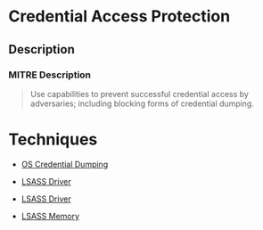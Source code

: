 
# Credential Access Protection

## Description

### MITRE Description

> Use capabilities to prevent successful credential access by adversaries; including blocking forms of credential dumping.


# Techniques


* [OS Credential Dumping](../techniques/OS-Credential-Dumping.md)

* [LSASS Driver](../techniques/LSASS-Driver.md)
    
* [LSASS Driver](../techniques/LSASS-Driver.md)
    
* [LSASS Memory](../techniques/LSASS-Memory.md)
    
